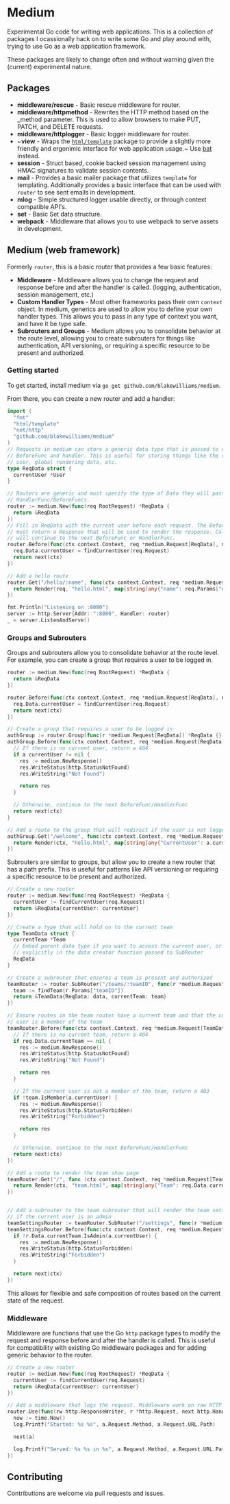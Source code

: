 # Medium

Experimental Go code for writing web applications. This is a collection of
packages I ocassionally hack on to write some Go and play around with, trying to
use Go as a web application framework.

These packages are likely to change often and without warning given the (current) experimental nature.

## Packages

- **middleware/rescue** - Basic rescue middleware for router.
- **middleware/httpmethod** - Rewrites the HTTP method based on the \_method parameter. This is used to allow browsers to make PUT, PATCH, and DELETE requests.
- **middleware/httplogger** - Basic logger middleware for router.
- ~**view** - Wraps the [`html/template`](https://golang.org/html/template/) package to provide a slightly more friendly and ergonimic interface for web application usage.~ Use [bat](https://github.com/blakewilliams/bat) instead.
- **session** - Struct based, cookie backed session management using HMAC signatures to validate session contents.
- **mail** - Provides a basic mailer package that utilizes `template` for templating. Additionally provides a basic interface that can be used with `router` to see sent emails in development.
- **mlog** - Simple structured logger usable directly, or through context compatible API's.
- **set** - Basic Set data structure.
- **webpack** - Middleware that allows you to use webpack to serve assets in development.

## Medium (web framework)

Formerly `router`, this is a basic router that provides a few basic features:

- **Middleware** - Middleware allows you to change the request and response
  before and after the handler is called. (logging, authentication, session
  management, etc.)
- **Custom Handler Types** - Most other frameworks pass their
  own `context` object. In medium, generics are used to allow you to define your
  own handler types. This allows you to pass in any type of context you want, and
  have it be type safe.
- **Subrouters and Groups** - Medium allows you to
  consolidate behavior at the route level, allowing you to create subrouters for
  things like authentication, API versioning, or requiring a specific resource
  to be present and authorized.

### Getting started

To get started, install medium via `go get github.com/blakewilliams/medium`.

From there, you can create a new router and add a handler:

```go
import (
  "fmt"
  "html/template"
  "net/http"
  "github.com/blakewilliams/medium"
)
// Requests in medium can store a generic data type that is passed to each
// BeforeFunc and handler. This is useful for storing things like the current
// user, global rendering data, etc.
type ReqData struct {
  currentUser *User
}

// Routers are generic and must specify the type of Data they will pass to
// HandlerFunc/BeforeFuncs.
router := medium.New(func(req RootRequest) *ReqData {
  return &ReqData
})
// Fill in ReqData with the current user before each request. The BeforeFunc
// must return a Response that will be used to render the response. Calling next
// will continue to the next BeforeFunc or HandlerFunc.
router.Before(func(ctx context.Context, req *medium.Request[ReqData], next medium.Next) Response) Response {
  req.Data.currentUser = findCurrentUser(req.Request)
  return next(ctx)
})

// Add a hello route
router.Get("/hello/:name", func(ctx context.Context, req *medium.Request[ReqData]) Response {
  return Render(req, "hello.html", map[string]any{"name": req.Params["name"], "currentUser": req.Data.currentUser})
})

fmt.Println("Listening on :8080")
server := http.Server{Addr: ":8080", Handler: router}
_ = server.ListenAndServe()
```

### Groups and Subrouters

Groups and subrouters allow you to consolidate behavior at the route level. For
example, you can create a group that requires a user to be logged in.

```go
router := medium.New(func(req RootRequest) *ReqData {
  return &ReqData
})

router.Before(func(ctx context.Context, req *medium.Request[ReqData], next medium.Next) Response) Response {
  req.Data.currentUser = findCurrentUser(req.Request)
  return next(ctx)
})

// Create a group that requires a user to be logged in
authGroup := router.Group(func(r *medium.Request[ReqData]) *ReqData {})
authGroup.Before(func(ctx context.Context, req *medium.Request[ReqData], next medium.Next) Response {
  // If there is no current user, return a 404
  if a.currentUser != nil {
    res := medium.NewResponse()
    res.WriteStatus(http.StatusNotFound)
    res.WriteString("Not Found")

    return res
  }

  // Otherwise, continue to the next BeforeFunc/HandlerFunc
  return next(ctx)
}

// Add a route to the group that will redirect if the user is not logged in
authGroup.Get("/welcome", func(ctx context.Context, req *medium.Request[ReqData]) Response {
  return Render(ctx, "hello.html", map[string]any{"CurrentUser": a.currentUser})
})
```

Subrouters are similar to groups, but allow you to create a new router that
has a path prefix. This is useful for patterns like API versioning or requiring
a specific resource to be present and authorized.

```go
// Create a new router
router := medium.New(func(req RootRequest) *ReqData {
  currentUser := findCurrentUser(req.Request)
  return &ReqData{currentUser: currentUser}
})

// Create a type that will hold on to the current team
type TeamData struct {
  currentTeam *Team
  // Embed parent data type if you want to access the current user, or pass it
  // explicitly in the data creator function passed to SubRouter
  ReqData
}

// Create a subrouter that ensures a team is present and authorized
teamRouter := router.SubRouter("/teams/:teamID", func(r *medium.Request[ReqData]) *TeamData {
  team := findTeam(r.Params["teamID"])
  return &TeamData{ReqData: data, currentTeam: team}
})

// Ensure routes in the team router have a current team and that the current
// user is a member of the team
teamRouter.Before(func(ctx context.Context, req *medium.Request[TeamData], next medium.Next) Response) Response {
  // If there is no current team, return a 404
  if req.Data.currentTeam == nil {
    res := medium.NewResponse()
    res.WriteStatus(http.StatusNotFound)
    res.WriteString("Not Found")

    return res
  }

  // If the current user is not a member of the team, return a 403
  if !team.IsMember(a.currentUser) {
    res := medium.NewResponse()
    res.WriteStatus(http.StatusForbidden)
    res.WriteString("Forbidden")

    return res
  }

  // Otherwise, continue to the next BeforeFunc/HandlerFunc
  return next(ctx)
})

// Add a route to render the team show page
teamRouter.Get("/", func (ctx context.Context, req *medium.Request[TeamData]) Response {
  return Render(ctx, "team.html", map[string]any{"Team": req.Data.currentTeam})
})


// Add a subrouter to the team subrouter that will render the team settings page
// if the current user is an admin
teamSettingsRouter := teamRouter.SubRouter("/settings", func(r *medium.Request[TeamData]) *TeamData { return r.Data })
teamSettingsRouter.Before(func(ctx context.Context, req *medium.Request[TeamData], next medium.Next) Response {
  if !r.Data.currentTeam.IsAdmin(a.currentUser) {
    res := medium.NewResponse()
    res.WriteStatus(http.StatusForbidden)
    res.WriteString("Forbidden")
  }

  return next(ctx)
})
```

This allows for flexible and safe composition of routes based on the current
state of the request.

### Middleware

Middleware are functions that use the Go `http` package types to modify the
request and response before and after the handler is called. This is useful for
compatibility with existing Go middleware packages and for adding generic
behavior to the router.

```go
// Create a new router
router := medium.New(func(req RootRequest) *ReqData {
  currentUser := findCurrentUser(req.Request)
  return &ReqData{currentUser: currentUser}
})

// Add a middleware that logs the request. Middleware work on raw HTTP types, not medium types.
router.Use(func(rw http.ResponseWriter, r *http.Request, next http.HandlerFunc) {
  now := time.Now()
  log.Printf("Started: %s %s", a.Request.Method, a.Request.URL.Path)

  next(a)

  log.Printf("Served: %s %s in %s", a.Request.Method, a.Request.URL.Path, time.Since(now))
})
```

## Contributing

Contributions are welcome via pull requests and issues.
